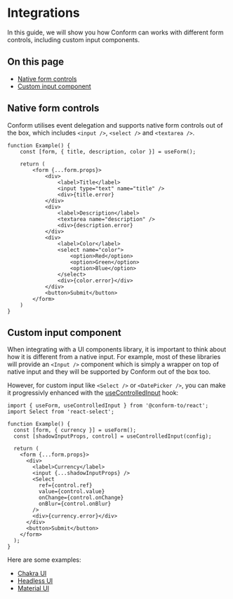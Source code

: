 # Integrations

In this guide, we will show you how Conform can works with different form controls, including custom input components.

<!-- aside -->

## On this page

- [Native form controls](#native-form-controls)
- [Custom input component](#custom-input-component)

<!-- /aside -->

## Native form controls

Conform utilises event delegation and supports native form controls out of the box, which includes `<input />`, `<select />` and `<textarea />`.

```tsx
function Example() {
    const [form, { title, description, color }] = useForm();

    return (
        <form {...form.props}>
            <div>
                <label>Title</label>
                <input type="text" name="title" />
                <div>{title.error}
            </div>
            <div>
                <label>Description</label>
                <textarea name="description" />
                <div>{description.error}
            </div>
            <div>
                <label>Color</label>
                <select name="color">
                    <option>Red</option>
                    <option>Green</option>
                    <option>Blue</option>
                </select>
                <div>{color.error}</div>
            </div>
            <button>Submit</button>
        </form>
    )
}
```

## Custom input component

When integrating with a UI components library, it is important to think about how it is different from a native input. For example, most of these libraries will provide an `<Input />` component which is simply a wrapper on top of native input and they will be supported by Conform out of the box too.

However, for custom input like `<Select />` or `<DatePicker />`, you can make it progressivly enhanced with the [useControlledInput](/packages/conform-react/README.md#usecontrolledinput) hook:

```tsx
import { useForm, useControlledInput } from '@conform-to/react';
import Select from 'react-select';

function Example() {
  const [form, { currency }] = useForm();
  const [shadowInputProps, control] = useControlledInput(config);

  return (
    <form {...form.props}>
      <div>
        <label>Currency</label>
        <input {...shadowInputProps} />
        <Select
          ref={control.ref}
          value={control.value}
          onChange={control.onChange}
          onBlur={control.onBlur}
        />
        <div>{currency.error}</div>
      </div>
      <button>Submit</button>
    </form>
  );
}
```

Here are some examples:

- [Chakra UI](/examples/chakra-ui)
- [Headless UI](/examples/headless-ui)
- [Material UI](/examples/material-ui)
